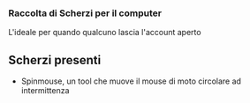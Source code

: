 ### Raccolta di Scherzi per il computer
L'ideale per quando qualcuno lascia l'account aperto

## Scherzi presenti
- Spinmouse, un tool che muove il mouse di moto circolare ad intermittenza

